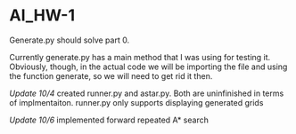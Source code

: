 # AI_HW-1

Generate.py should solve part 0.

Currently generate.py has a main method that I was using for testing it. Obviously, though, in the actual code we will be importing the file and using the function generate, so we will need to get rid it then. 

*Update 10/4*
created runner.py and astar.py. Both are uninfinished in terms of implmentaiton. runner.py only supports displaying generated grids

*Update 10/6*
implemented forward repeated A* search
